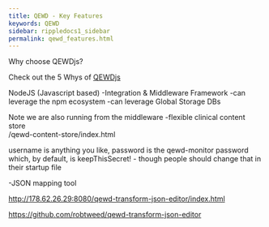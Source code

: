 ```yaml
---
title: QEWD - Key Features 
keywords: QEWD
sidebar: rippledocs1_sidebar
permalink: qewd_features.html
---
```





Why choose QEWDjs?

Check out the 5 Whys of [QEWDjs](http://qewdjs.com/) 

NodeJS (Javascript based)
-Integration & Middleware Framework
-can leverage the npm ecosystem
-can leverage Global Storage DBs



Note we are also running from the middleware
-flexible clinical content store    
/qewd-content-store/index.html

username is anything you like, password is the qewd-monitor password which, by default, is keepThisSecret!  - though people should change that in their startup file

-JSON mapping tool   

http://178.62.26.29:8080/qewd-transform-json-editor/index.html

https://github.com/robtweed/qewd-transform-json-editor
